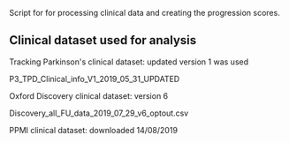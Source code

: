 Script for for processing clinical data and creating the progression scores.

## Clinical dataset used for analysis

Tracking Parkinson's clinical dataset: updated version 1 was used

P3_TPD_Clinical_info_V1_2019_05_31_UPDATED



Oxford Discovery clinical dataset: version 6

Discovery_all_FU_data_2019_07_29_v6_optout.csv



PPMI clinical dataset: downloaded 14/08/2019
